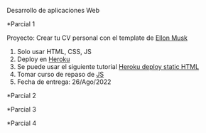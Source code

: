 Desarrollo de aplicaciones Web

*Parcial 1

Proyecto:  Crear tu CV personal con el template de [Ellon Musk](https://emprendedor.com/el-cv-de-elon-musk-es-de-una-pagina-el-tuyo-deberia-ser-igual/)
1. Solo usar HTML, CSS, JS
2. Deploy en [Heroku](https://www.heroku.com/)
3. Se puede usar el siguiente tutorial [Heroku deploy static HTML](https://www.geeksforgeeks.org/how-to-deploy-a-basic-static-html-website-to-heroku/)
4. Tomar curso de repaso de [JS](https://www.freecodecamp.org/learn/javascript-algorithms-and-data-structures/)
5. Fecha de entrega: 26/Ago/2022


*Parcial 2

*Parcial 3

*Parcial 4
